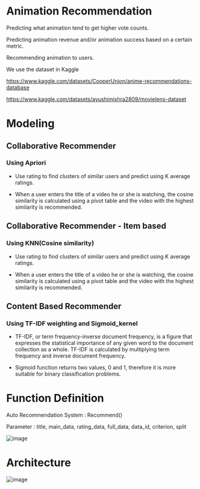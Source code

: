 # Animation Recommendation

Predicting what animation tend to get higher vote counts.

Predicting animation revenue and/or animation success based on a certain metric.

Recommending animation to users. 

We use the dataset in Kaggle

https://www.kaggle.com/datasets/CooperUnion/anime-recommendations-database

https://www.kaggle.com/datasets/ayushimishra2809/movielens-dataset

# Modeling
## Collaborative Recommender
### Using Apriori

- Use rating to find clusters of similar users and predict using K average ratings.

- When a user enters the title of a video he or she is watching, the cosine similarity is 
  calculated using a pivot table and the video with the highest similarity is recommended.

## Collaborative Recommender - Item based
### Using KNN(Cosine similarity)

- Use rating to find clusters of similar users and predict using K average ratings.

- When a user enters the title of a video he or she is watching, the cosine similarity is 
  calculated using a pivot table and the video with the highest similarity is recommended.

## Content Based Recommender
### Using TF-IDF weighting and Sigmoid_kernel

- TF-IDF, or term frequency-inverse document frequency, is a figure that expresses the 
  statistical importance of any given word to the document collection as a whole. TF-IDF is 
  calculated by multiplying term frequency and inverse document frequency.

- Sigmoid function returns two values, 0 and 1, therefore it is more suitable for binary 
  classification problems. 

# Function Definition

Auto Recommendation System : Recommend()

Parameter : title, main_data, rating_data, full_data, data_id, criterion, split

![image](https://user-images.githubusercontent.com/70849467/204722912-baad6738-7d44-48e3-9048-3124059a594f.png)


# Architecture

![image](https://user-images.githubusercontent.com/70849467/204722670-db073fb6-1979-4192-8a8c-b785ee279051.png)
